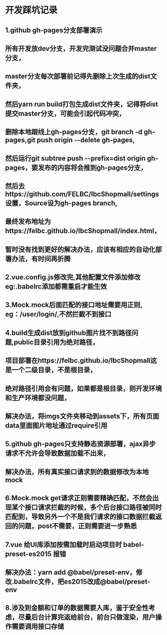 # 开发踩坑记录

## 1.github gh-pages分支部署演示

## 所有开发放dev分支，开发完测试没问题合并master分支，
## master分支每次部署前记得先删除上次生成的dist文件夹，
## 然后yarn run build打包生成dist文件夹，记得将dist提交master分支，可能会引起代码冲突，
## 删除本地跟线上gh-pages分支，git branch -d gh-pages,git push origin --delete gh-pages,
## 然后运行git subtree push --prefix=dist origin gh-pages，要发布的内容将会推到gh-pages分支，
## 然后去https://github.com/FELBC/lbcShopmall/settings设置，Source设为gh-pages branch,
## 最终发布地址为https://felbc.github.io/lbcShopmall/index.html，
## 暂时没有找到更好的解决办法，应该有相应的自动化部署办法，有时间再折腾

## 2.vue.config.js修改完,其他配置文件添加修改eg:.babelrc添加都需重启才能生效

## 3.Mock.mock后面匹配的接口地址需要用正则, eg：/user\/login/,不然拦截不到接口

## 4.build生成dist放到github图片找不到路径问题,public目录引用为绝对路径，
## 项目部署在https://felbc.github.io/lbcShopmall这是一个二级目录，不是根目录，
## 绝对路径引用会有问题，如果都是根目录，则开发环境和生产环境都没问题，
## 解决办法，将imgs文件夹移动到assets下，所有页面data里面图片地址通过require引用

## 5.github gh-pages只支持静态资源部署，ajax异步请求不允许会导致数据加载不出来，
## 解决办法，所有真实接口请求到的数据修改为本地mock

## 6.Mock.mock get请求正则需要精确匹配，不然会出现某个接口请求拦截的时候，多个后台接口路径被同时匹配到，导致另外一个不是我们请求的接口数据拦截返回的问题，post不需要，正则需要进一步熟悉

## 7.vue 给UI库添加按需加载时启动项目时 babel-preset-es2015 报错
## 解决办法：yarn add @babel/preset-env，修改.babelrc文件，把es2015改成@babel/preset-env

## 8.涉及到金额和订单的数据需要入库，鉴于安全性考虑，尽量后台计算完返给前台，前台只做渲染，用户操作需要调用接口存储